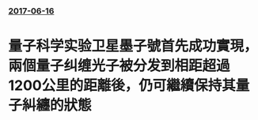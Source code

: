 ### [2017-06-16](/news/2017/06/16/index.md)

##### 
# 量子科学实验卫星墨子號首先成功實現，兩個量子纠缠光子被分发到相距超過1200公里的距離後，仍可繼續保持其量子糾纏的狀態



